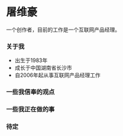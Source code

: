 # 屠维豪

一个创作者，目前的工作是一个互联网产品经理。

### 关于我
- 出生于1983年
- 成长于中国湖南省长沙市
- 自2006年起从事互联网产品经理工作

### 一些我信奉的观点


### 一些我正在做的事


### 待定